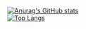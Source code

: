 [![Anurag's GitHub stats](https://github-readme-stats.vercel.app/api?username=Roykesydon&theme=tokyonight)](https://github.com/anuraghazra/github-readme-stats)
<br />
[![Top Langs](https://github-readme-stats.vercel.app/api/top-langs/?username=anuraghazra&layout=compact&theme=tokyonight)](https://github.com/anuraghazra/github-readme-stats)
